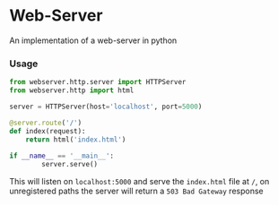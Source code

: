# Web-Server

An implementation of a web-server in python

### Usage

```python
from webserver.http.server import HTTPServer
from webserver.http import html

server = HTTPServer(host='localhost', port=5000)

@server.route('/')
def index(request):
    return html('index.html')
    
if __name__ == '__main__':
        server.serve()
```

This will listen on `localhost:5000` and serve the `index.html` file at `/`,
on unregistered paths the server will return a `503 Bad Gateway` response
